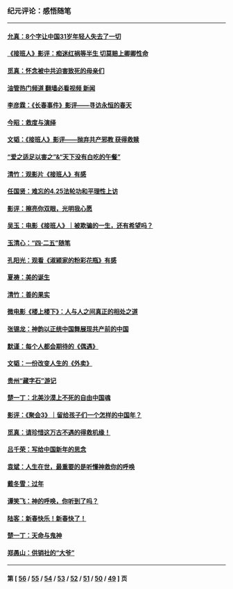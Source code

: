 ### 纪元评论：感悟随笔
---
#### [允真：8个字让中国31岁年轻人失去了一切](../../pages/nsc1035/n13999093.md?05280330) 
#### [《接班人》影评：痴迷红祸等半生 切莫赔上卿卿性命](../../pages/nsc1035/n13998676.md?05280330) 
#### [觅真：怀念被中共迫害致死的母亲们](../../pages/nsc1035/n13997271.md?05280330) 
#### [油管热门频道 翻墙必看视频 新闻](ok?05280330)
#### [李彦霖：《长春事件》影评——寻访永恒的春天](../../pages/nsc1035/n13995112.md?05280330) 
#### [今昭：救度与演绎](../../pages/nsc1035/n13992670.md?05280330) 
#### [文韬：《接班人》影评——抛弃共产邪教 获得救赎](../../pages/nsc1035/n13990160.md?05280330) 
#### [“爱之适足以害之”&“天下没有白吃的午餐”](../../pages/nsc1035/n13988391.md?05280330) 
#### [清竹：观影片《接班人》有感](../../pages/nsc1035/n13983561.md?05280330) 
#### [任国贤：难忘的4.25法轮功和平理性上访](../../pages/nsc1035/n13983482.md?05280330) 
#### [影评：擦亮你双眼，光明我心愿](../../pages/nsc1035/n13982333.md?05280330) 
#### [吴玉：电影《接班人》｜被欺骗的一生，还有希望吗？](../../pages/nsc1035/n13981972.md?05280330) 
#### [玉清心：“四·二五”随笔](../../pages/nsc1035/n13978628.md?05280330) 
#### [孔阳光：观看《淑颍家的粉彩花瓶》有感](../../pages/nsc1035/n13967929.md?05280330) 
#### [夏祷：美的诞生](../../pages/nsc1035/n13962321.md?05280330) 
#### [清竹：善的果实](../../pages/nsc1035/n13963980.md?05280330) 
#### [微电影《楼上楼下》：人与人之间真正的相处之道](../../pages/nsc1035/n13944319.md?05280330) 
#### [张锡龙：神韵以正统中国舞展现共产前的中国](../../pages/nsc1035/n13939727.md?05280330) 
#### [默谨：每个人都会期待的《偶遇》](../../pages/nsc1035/n13939091.md?05280330) 
#### [文韬：一份改变人生的《外卖》](../../pages/nsc1035/n13931822.md?05280330) 
#### [贵州“藏字石”游记](../../pages/nsc1035/n13923310.md?05280330) 
#### [楚一丁：北美沙漠上不死的自由中国魂](../../pages/nsc1035/n13921879.md?05280330) 
#### [影评：《聚会3》｜留给孩子们一个怎样的中国年？](../../pages/nsc1035/n13919652.md?05280330) 
#### [觅真：请珍惜这万古不遇的得救机缘！](../../pages/nsc1035/n13917157.md?05280330) 
#### [吕千荣：写给中国新年的思念](../../pages/nsc1035/n13915103.md?05280330) 
#### [袁斌：人生在世，最重要的是听懂神救你的呼唤](../../pages/nsc1035/n13914636.md?05280330) 
#### [戴冬雪：过年](../../pages/nsc1035/n13913311.md?05280330) 
#### [谭笑飞：神的呼唤，你听到了吗？](../../pages/nsc1035/n13912603.md?05280330) 
#### [陆客：新春快乐！新春快了！](../../pages/nsc1035/n13911771.md?05280330) 
#### [楚一丁：天命与鬼神](../../pages/nsc1035/n13904371.md?05280330) 
#### [郑愚山：供销社的“大爷”](../../pages/nsc1035/n13904409.md?05280330) 

---
#### 第 [ [56](./56.md?05280330) / [55](./55.md?05280330) / [54](./54.md?05280330) / [53](./53.md?05280330) / [52](./52.md?05280330) / [51](./51.md?05280330) / [50](./50.md?05280330) / [49](./49.md?05280330) ] 页
